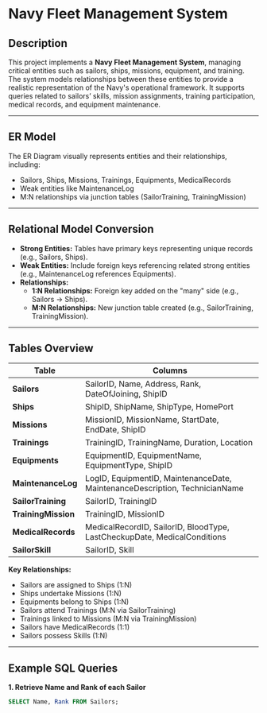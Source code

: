 # Navy Fleet Management System

## Description

This project implements a **Navy Fleet Management System**, managing critical entities such as sailors, ships, missions, equipment, and training. The system models relationships between these entities to provide a realistic representation of the Navy's operational framework. It supports queries related to sailors’ skills, mission assignments, training participation, medical records, and equipment maintenance.

---

## ER Model

The ER Diagram visually represents entities and their relationships, including:

* Sailors, Ships, Missions, Trainings, Equipments, MedicalRecords
* Weak entities like MaintenanceLog
* M:N relationships via junction tables (SailorTraining, TrainingMission)

---

## Relational Model Conversion

* **Strong Entities:** Tables have primary keys representing unique records (e.g., Sailors, Ships).  
* **Weak Entities:** Include foreign keys referencing related strong entities (e.g., MaintenanceLog references Equipments).  
* **Relationships:**  
  * **1:N Relationships:** Foreign key added on the "many" side (e.g., Sailors → Ships).  
  * **M:N Relationships:** New junction table created (e.g., SailorTraining, TrainingMission).

---

## Tables Overview

| Table | Columns |
|-------|---------|
| **Sailors** | SailorID, Name, Address, Rank, DateOfJoining, ShipID |
| **Ships** | ShipID, ShipName, ShipType, HomePort |
| **Missions** | MissionID, MissionName, StartDate, EndDate, ShipID |
| **Trainings** | TrainingID, TrainingName, Duration, Location |
| **Equipments** | EquipmentID, EquipmentName, EquipmentType, ShipID |
| **MaintenanceLog** | LogID, EquipmentID, MaintenanceDate, MaintenanceDescription, TechnicianName |
| **SailorTraining** | SailorID, TrainingID |
| **TrainingMission** | TrainingID, MissionID |
| **MedicalRecords** | MedicalRecordID, SailorID, BloodType, LastCheckupDate, MedicalConditions |
| **SailorSkill** | SailorID, Skill |

**Key Relationships:**

* Sailors are assigned to Ships (1:N)  
* Ships undertake Missions (1:N)  
* Equipments belong to Ships (1:N)  
* Sailors attend Trainings (M:N via SailorTraining)  
* Trainings linked to Missions (M:N via TrainingMission)  
* Sailors have MedicalRecords (1:1)  
* Sailors possess Skills (1:N)

---

## Example SQL Queries

**1. Retrieve Name and Rank of each Sailor**
```sql
SELECT Name, Rank FROM Sailors;
